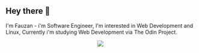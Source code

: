 ## Hey there 👋
I'm Fauzan - i'm Software Engineer, I'm interested in Web Development and Linux, Currently i'm studying Web Development via The Odin Project.

<div align="center">
    <img src="https://go-skill-icons.vercel.app/api/icons?i=mint,helix,postgres,linux,git,docker,bash"/>
</div>


